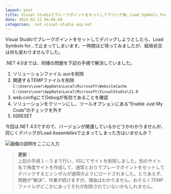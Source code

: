 ```yaml
---
layout: post
title: Visual Studioでブレークポイントをセットしてデバッグ後、Load Symbols for... で止まってしまう。
date: 2015-02-12 04:04:44
categories: .net visual-studio asp.net
---
```

<!-- {% raw %} -->
<p>Visual Studioでブレークポイントをセットしてデバッグしようとしたら、Load Symbols for...で止まってしまいます。一時間ほど待ってみましたが、結局状況は何も変わりませんでした。</p>

<p>.NET 4.0までは、同様の問題を下記の手順で解消していました。</p>

<ol>
<li>ソリューションファイル.suoを削除</li>
<li>関連するTEMPファイルを削除<br>
<code>C:\Users\user\AppData\Local\Microsoft\WebsiteCache</code><br>
<code>C:\Users\user\AppData\Local\Microsoft\VisualStudio\11.0</code></li>
<li>web.configにてDebugが有効であることを確認</li>
<li>ソリューションをクリーンにし、ツールオプションにある"Enable Just My Code"のチェックを外す</li>
<li>IISRESET</li>
</ol>

<p>今回は.NET 4.5ですので、バージョンが関連しているかどうかわかりませんが、同じくデバッグがLoad Assembliesで止まってしまった方はいませんか？</p>

<p><img src="https://i.stack.imgur.com/FmAr8.png" alt="画像の説明をここに入力"></p>

<blockquote>
  <p><strong>更新</strong>：<br>
  上記の手順１－５まで行い、IISにてサイトを削除しました。別のサイト名で再度サイトを作成して、通常とおりでブレークポイントをセットしてデバックするとシンポルが通常のようにロードされました。とりあえず、問題が”解決”、作業が続けますが。理由はわかりません。おそらくTEMPファイルがどこかにあってそれが削除されていないかもしれません。</p>
</blockquote>
<!-- {% endraw %} -->
